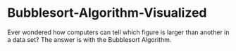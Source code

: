 # Bubblesort-Algorithm-Visualized
Ever wondered how computers can tell which figure is larger than another in a data set? The answer is with the Bubblesort Algorithm. 
